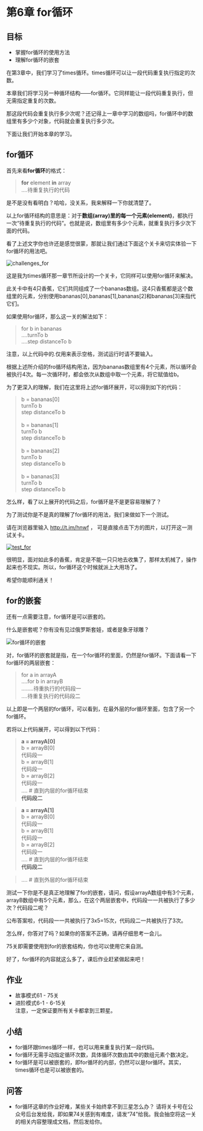 # 第6章 for循环
## 目标 ##
* 掌握for循环的使用方法
* 理解for循环的嵌套

在第3章中，我们学习了times循环。times循环可以让一段代码重复执行指定的次数。

本章我们将学习另一种循环结构——for循环。它同样能让一段代码重复执行，但无需指定重复的次数。

那这段代码会重复执行多少次呢？还记得上一章中学习的数组吗，for循环中的数组里有多少个对象，代码就会重复执行多少次。

下面让我们开始本章的学习。

## for循环 ##

首先来看**for循环**的格式：

> **for** element **in** array<br/>
> ....待重复执行的代码

是不是没有看明白？哈哈，没关系，我来解释一下你就清楚了。

以上for循环结构的意思是：对于**数组(array)**里的每一个**元素(element)**，都执行一次“待重复执行的代码”。也就是说，数组里有多少个元素，就重复执行多少次下面的代码。

看了上述文字你也许还是感觉很蒙，那就让我们通过下面这个关卡来切实体验一下for循环的用法吧。

![challenges_for](https://github.com/icuic/cm/raw/master/image/6_for/challenge_introduce.gif "题面")

这是我为times循环那一章节所设计的一个关卡，它同样可以使用for循环来解决。

此关卡中有4只香蕉，它们共同组成了一个bananas数组。这4只香蕉都是这个数组里的元素，分别使用bananas[0],bananas[1],bananas[2]和bananas[3]来指代它们。

如果使用for循环，那么这一关的解法如下：

> for b in bananas <br/>
> ....turnTo b <br/>
> ....step distanceTo b <br/>

注意，以上代码中的.仅用来表示空格，测试运行时请不要输入。

根据上述所介绍的fro循环结构用法，因为bananas数组里有4个元素，所以循环会被执行4次。每一次循环时，都会依次从数组中取一个元素，将它赋值给b。

为了更深入的理解，我们在这里将上述for循环展开，可以得到如下的代码：

> b = bananas[0] <br/>
> turnTo b <br/>
> step distanceTo b <br/>
> <br/>
> b = bananas[1] <br/>
> turnTo b <br/>
> step distanceTo b <br/>
> <br/>
> b = bananas[2] <br/>
> turnTo b <br/>
> step distanceTo b <br/>
> <br/>
> b = bananas[3] <br/>
> turnTo b <br/>
> step distanceTo b <br/>

怎么样，看了以上展开的代码之后，for循环是不是更容易理解了？

为了测试你是不是真的理解了for循环的用法，我们来做如下一个测试。

请在浏览器里输入 http://t.im/hnwf ， 可是直接点击下方的图片，以打开这一测试关卡。

[![test_for](https://github.com/icuic/cm/raw/master/image/6_for/test_for.png "点击以打开此测试关卡")](https://app.codemonkey.com/user_challenges/55805)

很明显，面对如此多的香蕉，肯定是不能一只只地去收集了，那样太机械了，操作起来也不现实。所以，for循环这个时候就派上大用场了。

希望你能顺利通关！

## for的嵌套 ##

还有一点需要注意，for循环是可以嵌套的。

什么是嵌套呢？你有没有见过俄罗斯套娃，或者是象牙球雕？

![for循环的嵌套](https://github.com/icuic/cm/raw/master/image/6_for/nest_for.gif "俄罗斯套娃")

对，for循环的嵌套就是指，在一个for循环的里面，仍然是for循环。下面请看一下for循环的两层嵌套：

> for a in arrayA <br/>
> ....for b in arrayB <br/>
> ........待重执行的代码段一 <br/>
> ....待重复执行的代码段二 <br/>

以上即是一个两层的for循环，可以看到，在最外层的for循环里面，包含了另一个for循环。

若将以上代码展开，可以得到以下代码：

> **a = arrayA[0]** <br/>
> b = arrayB[0] <br/>
> 代码段一 <br/>
> b = arrayB[1] <br/>
> 代码段一 <br/>
> b = arrayB[2] <br/>
> 代码段一 <br/>
> ....  # 直到内层的for循环结束 <br/>
> **代码段二** <br/>

> **a = arrayA[1]** <br/>
> b = arrayB[0] <br/>
> 代码段一 <br/>
> b = arrayB[1] <br/>
> 代码段一 <br/>
> b = arrayB[2] <br/>
> 代码段一 <br/>
> ....  # 直到内层的for循环结束 <br/>
> **代码段二** <br/>

> ....  # 直到外层的for循环结束 <br/>

测试一下你是不是真正地理解了for的嵌套，请问，假设arrayA数组中有3个元素，arrayB数组中有5个元素，那么，在这个两层嵌套中，代码段一一共被执行了多少次？代码段二呢？

公布答案啦，代码段一一共被执行了3x5=15次，代码段二一共被执行了3次。

怎么样，你答对了吗？如果你的答案不正确，请再仔细思考一会儿。

75关即需要使用到for的嵌套结构，你也可以使用它来自测。

好了，for循环的内容就这么多了，课后作业赶紧做起来吧！

## 作业 ##
* 故事模式61 - 75关
* 进阶模式6-1 - 6-15关
<br>注意，一定保证要所有关卡都拿到三颗星。<br>

## 小结 ##
* for循环跟times循环一样，也可以用来重复执行某一段代码。
* for循环无需手动指定循环次数，具体循环次数由其中的数组元素个数决定。
* for循环是可以被嵌套的，即for循环的内部，仍然可以是for循环。其实，times循环也是可以被嵌套的。

## 问答 ##
* for循环这章的作业好难，某些关卡始终拿不到三星怎么办？
  请将关卡号在公众号后台发给我，即如果74关感到有难度，请发“74”给我。我会抽空将这一关的相关内容整理成文档，然后发给你。

